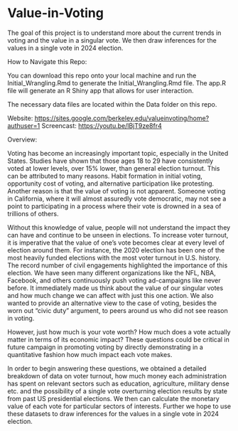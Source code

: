 # Value-in-Voting

The goal of this project is to understand more about the current trends in voting and the value in a singular vote. We then draw inferences for the values in a single vote in 2024 election.

How to Navigate this Repo:

You can download this repo onto your local machine and run the Initial_Wrangling.Rmd to generate the Initial_Wrangling.Rmd file. The app.R file will generate an R Shiny app that allows for user interaction.

The necessary data files are located within the Data folder on this repo.

Website: https://sites.google.com/berkeley.edu/valueinvoting/home?authuser=1
Screencast: https://youtu.be/lBjT9ze8fr4


Overview:

Voting has become an increasingly important topic, especially in the United States. Studies have shown that those ages 18 to 29 have consistently voted at lower levels, over 15% lower, than general election turnout. This can be attributed to many reasons. Habit formation in initial voting, opportunity cost of voting, and alternative participation like protesting. Another reason is that the value of voting is not apparent. Someone voting in California, where it will almost assuredly vote democratic, may not see a point to participating in a process where their vote is drowned in a sea of trillions of others. 

Without this knowledge of value, people will not understand the impact they can have and continue to be unseen in elections. To increase voter turnout, it is imperative that the value of one’s vote becomes clear at every level of election around them. For instance, the 2020 election has been one of the most heavily funded elections with the most voter turnout in U.S. history. The record number of civil engagements highlighted the importance of this election. We have seen many different organizations like the NFL, NBA, Facebook, and others continuously push voting ad-campaigns like never before. It immediately made us think about the value of our singular votes and how much change we can affect with just this one action. We also wanted to provide an alternative view to the case of voting, besides the worn out “civic duty” argument, to peers around us who did not see reason in voting.
 
However, just how much is your vote worth? How much does a vote actually matter in terms of its economic impact? These questions could be critical in future campaign in promoting voting by directly demonstrating in a quantitative fashion how much impact each vote makes. 
 
In order to begin answering these questions, we obtained a detailed breakdown of data on voter turnout, how much money each administration has spent on relevant sectors such as education, agriculture, military dense etc. and the possibility of a single vote overturning election results by state from past US presidential elections. We then can calculate the monetary value of each vote for particular sectors of interests. Further we hope to use these datasets to draw inferences for the values in a single vote in 2024 election.

